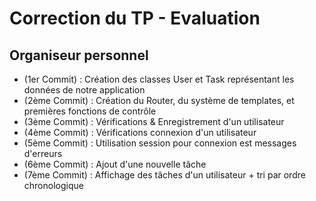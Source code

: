 # Correction du TP - Evaluation

## Organiseur personnel

- (1er Commit) : Création des classes User et Task représentant les données de notre application
- (2ème Commit) : Création du Router, du système de templates, et premières fonctions de contrôle
- (3ème Commit) : Vérifications & Enregistrement d'un utilisateur
- (4ème Commit) : Vérifications connexion d'un utilisateur
- (5ème Commit) : Utilisation session pour connexion est messages d'erreurs
- (6ème Commit) : Ajout d'une nouvelle tâche
- (7ème Commit) : Affichage des tâches d'un utilisateur + tri par ordre chronologique